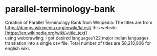 # parallel-terminology-bank

Creation of Parallel Terminology Bank from Wikipedia:
The titles are from https://dumps.wikimedia.org/enwiki/latest/ this website. 
[https://en.wikipedia.org/wiki/+title_text]                                                                                                                                                                   
using webcrawling; I got desired languages’(22 major indian language) translation into a single csv file. Total number of titles are 58,210,906 for english wiki.
